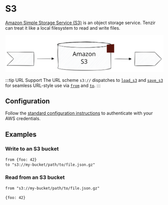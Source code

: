 # S3

[Amazon Simple Storage Service (S3)](https://aws.amazon.com/s3/) is an object
storage service. Tenzir can treat it like a local filesystem to read and write
files.

![S3](s3.svg)

:::tip URL Support
The URL scheme `s3://` dispatches to
[`load_s3`](../../../tql2/operators/load_s3.md) and
[`save_s3`](../../../tql2/operators/save_s3.md) for seamless URL-style use via
[`from`](../../../tql2/operators/from.md) and
[`to`](../../../tql2/operators/to.md).
:::

## Configuration

Follow the [standard configuration instructions](../README.md) to authenticate
with your AWS credentials.

## Examples

### Write to an S3 bucket

```tql
from {foo: 42}
to "s3://my-bucket/path/to/file.json.gz"
```

### Read from an S3 bucket

```tql
from "s3://my-bucket/path/to/file.json.gz"
```

```tql
{foo: 42}
```
